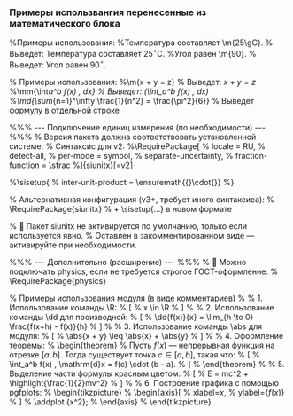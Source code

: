 ### Примеры использвангия перенесенные из математического блока

%Примеры использования:
%Температура составляет \m{25\gC}. % Выведет: Температура составляет $25^\circ\mathrm{C}$.
%Угол равен \m{90\}. % Выведет: Угол равен $90^\circ$.

% Примеры использования:
%\m{x + y = z} % Выведет: $x + y = z$
%\mm{\int*a^b f(x) \, dx} % Выведет: \(\int_a^b f(x) \, dx\)
%\md{\sum*{n=1}^\infty \frac{1}{n^2} = \frac{\pi^2}{6}} % Выведет формулу в отдельной строке

%%% --- Подключение единиц измерения (по необходимости) --- %%%
% Версия пакета должна соответствовать установленной системе.
% Синтаксис для v2:
%\RequirePackage[
% locale = RU,
% detect-all,
% per-mode = symbol,
% separate-uncertainty,
% fraction-function = \sfrac
%]{siunitx}[=v2]

%\sisetup{
% inter-unit-product = \ensuremath{{}\cdot{}}
%}

% Альтернативная конфигурация (v3+, требует иного синтаксиса):
% \RequirePackage{siunitx} % + \sisetup{...} в новом формате

% 📌 Пакет siunitx не активируется по умолчанию, только если используется явно.
% Оставлен в закомментированном виде — активируйте при необходимости.

%%% --- Дополнительно (расширение) --- %%%
% 📎 Можно подключать physics, если не требуется строгое ГОСТ-оформление:
% \RequirePackage{physics}

% Примеры использования модуля (в виде комментариев)
%
% 1. Использование команды \R:
% \[
% x \in \R
% \]
%
% 2. Использование команды \dd для производной:
% \[
% \dd{f(x)}{x} = \lim\_{h \to 0} \frac{f(x+h) - f(x)}{h}
% \]
%
% 3. Использование команды \abs для модуля:
% \[
% \abs{x + y} \leq \abs{x} + \abs{y}
% \]
%
% 4. Оформление теоремы:
% \begin{theorem}
% Пусть $f(x)$ — непрерывная функция на отрезке $[a, b]$. Тогда существует точка $c \in [a, b]$, такая что:
% \[
% \int_a^b f(x) \, \mathrm{d}x = f(c) \cdot (b - a).
% \]
% \end{theorem}
%
% 5. Выделение части формулы красным цветом:
% \[
% E = mc^2 + \highlight{\frac{1}{2}mv^2}
% \]
%
% 6. Построение графика с помощью pgfplots:
% \begin{tikzpicture}
% \begin{axis}[
% xlabel=$x$,
% ylabel={$f(x)$}
% ]
% \addplot {x^2};
% \end{axis}
% \end{tikzpicture}

